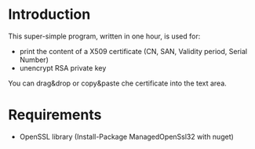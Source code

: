 # Introduction

This super-simple program, written in one hour, is used for:
- print the content of a X509 certificate (CN, SAN, Validity period, Serial Number)
- unencrypt RSA private key

You can drag&drop or copy&paste che certificate into the text area.


# Requirements

- OpenSSL library (Install-Package ManagedOpenSsl32 with nuget)